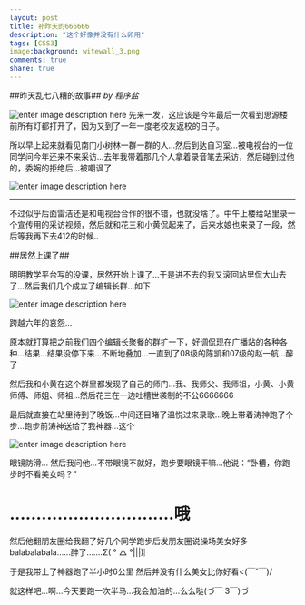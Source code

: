 ```yaml
---
layout: post
title: 补昨天的666666
description: "这个好像并没有什么卵用"
tags: [CSS3]
image:background: witewall_3.png
comments: true
share: true
---
```

##昨天乱七八糟的故事##
*by 程序盐*

![enter image description here](http://ww4.sinaimg.cn/mw690/454e8231gw1ew8n2yddufj21kw16ox0g.jpg)
先来一发，这应该是今年最后一次看到思源楼前所有灯都打开了，因为又到了一年一度老校友返校的日子。

所以早上起来就看见南门小树林一群一群的人...然后到达自习室...被电视台的一位同学问今年还来不来采访...去年我带着那几个人拿着录音笔去采访，然后碰到过他的，委婉的拒绝后...被嘲讽了

![enter image description here](http://ww1.sinaimg.cn/mw690/454e8231gw1ew8ne3hfmpj20ku112wfy.jpg)


----------


不过似乎后面雷洁还是和电视台合作的很不错，也就没啥了。中午上楼给站里录一个宣传用的采访视频，然后就和花三和小黄侃起来了，后来水娘也来录了一段，然后等我再下去412的时候..

##居然上课了##

明明教学平台写的没课，居然开始上课了...于是进不去的我又滚回站里侃大山去了...然后我们几个成立了编辑长群...如下

![enter image description here](http://ww2.sinaimg.cn/mw690/454e8231gw1ew8nehiogzj20ku112q4u.jpg)

跨越六年的哀怨...

原本就打算把之前我们四个编辑长聚餐的群扩一下，好调侃现在广播站的各种各种...结果...结果没停下来...不断地叠加...一直到了08级的陈凯和07级的赵一航...醉了

然后我和小黄在这个群里都发现了自己的师门...我、我师父、我师祖，小黄、小黄师傅、师姐、师祖...然后花三在一边吐槽世袭制的不公6666666

最后就直接在站里待到了晚饭...中间还目睹了温悦过来录歌...晚上带着涛神跑了个步...跑步前涛神送给了我神器...这个

![enter image description here](http://ww1.sinaimg.cn/mw690/454e8231gw1ew8nr2zxy9j20jz0zkjrr.jpg)

眼镜防滑...
然后我问他...不带眼镜不就好，跑步要眼镜干嘛...他说：“卧槽，你跑步时不看美女吗？”

...............................哦
=======
然后他翻朋友圈给我翻了好几个同学跑步后发朋友圈说操场美女好多balabalabala......醉了.......Σ( ° △ °|||)︴

于是我带上了神器跑了半小时6公里
然后并没有什么美女比你好看<(￣ˇ￣)/

就这样吧...啊...今天要跑一次半马...我会加油的...么么哒(づ￣ 3￣)づ